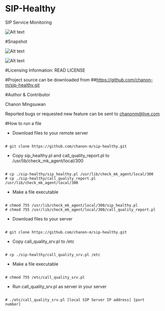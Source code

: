 # SIP-Healthy
SIP Service Monitoring

![Alt text](http://www.icalleasy.com/images/sip_healthy_0.png "Basic VOIP System") 
 
#Snapshot

![Alt text](http://www.icalleasy.com/images/sip_register.png "Snapshot 1") 

![Alt text](http://www.icalleasy.com/images/sip_service.png "Snapshot 2") 

#Licensing Information: READ LICENSE

#Project source can be downloaded from
##https://github.com/chanon-m/sip-healthy.git

#Author & Contributor

Chanon Mingsuwan

Reported bugs or requested new feature can be sent to chanonm@live.com

#How to run a file
* Download files to your remote server

```

# git clone https://github.com/chanon-m/sip-healthy.git

```

* Copy sip_healthy.pl and call_quality_report.pl to /usr/lib/check_mk_agent/local/300

```

# cp ./sip-healthy/sip_healthy.pl /usr/lib/check_mk_agent/local/300
# cp ./sip-healthy/call_quality_report.pl /usr/lib/check_mk_agent/local/300

```

* Make a file executable

```

# chmod 755 /usr/lib/check_mk_agent/local/300/sip_healthy.pl
# chmod 755 /usr/lib/check_mk_agent/local/300/call_quality_report.pl

```

* Download files to your server

```

# git clone https://github.com/chanon-m/sip-healthy.git

```

* Copy call_quality_srv.pl to /etc

```

# cp ./sip-healthy/call_quality_srv.pl /etc

```

* Make a file executable

```

# chmod 755 /etc/call_quality_srv.pl

```

* Run call_quality_srv.pl as server in your server

```

# ./etc/call_quality_srv.pl [local SIP Server IP address] [port number]

```
